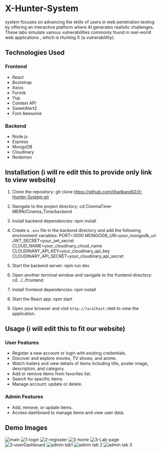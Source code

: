 # X-Hunter-System
system focuses on advancing the skills of users in web penetration testing by  offering an interactive platform where AI generates realistic challenges. These labs  simulate various vulnerabilities commonly found in real-world web applications , which is Hunting X (a vulnerabitlity).

## Technologies Used 

### Frontend
- React
- Bootstrap
- Axios
- Formik
- Yup
- Context API
- SweetAlert2
- Font Awesome

### Backend
- Node.js
- Express
- MongoDB
- Cloudinary
- Nodemon

## Installation (i will re edit this to provide only link to view website)

1. Clone the repository:
git clone https://github.com/jihadkandil2/X-Hunter-System.git

2. Navigate to the project directory:
cd CinemaTime-MERN/Cinema_Time/backend


3. Install backend dependencies:
npm install


4. Create a `.env` file in the backend directory and add the following environment variables:
PORT=3000
MONGODB_URI=your_mongodb_uri
JWT_SECRET=your_jwt_secret
CLOUD_NAME=your_cloudinary_cloud_name
CLOUDINARY_API_KEY=your_cloudinary_api_key
CLOUDINARY_API_SECRET=your_cloudinary_api_secret

5. Start the backend server:
npm run dev

6. Open another terminal window and navigate to the frontend directory:
cd ../../frontend

7. Install frontend dependencies:
npm install

8. Start the React app:
npm start


9. Open your browser and visit `http://localhost:3000` to view the application.


## Usage (i will edit this to fit our website)

### User Features 
- Register a new account or login with existing credentials.
- Discover and explore movies, TV shows, and anime.
- Watch trailers and view details of items including title, poster image, description, and category.
- Add or remove items from favorites list.
- Search for specific items.
- Manage account: update or delete.

### Admin Features
- Add, remove, or update items.
- Access dashboard to manage items and view user data.

## Demo Images
![main](https://github.com/user-attachments/assets/816e8681-ca86-41eb-a4f5-080a79947ca6)
![1-login](https://github.com/user-attachments/assets/6ad14d59-f40b-47b2-90e0-76c7337e11b9)
![2-regisster](https://github.com/user-attachments/assets/97e169f9-5be9-4f6c-83d3-05969b6849a9)
![3-home](https://github.com/user-attachments/assets/db90dc1b-5274-44e8-b27e-ae5ed9953a72)
![3-Lab-page](https://github.com/user-attachments/assets/71d1d0c9-8bc6-46ff-a472-2829c0360220)
![3-userDashboard](https://github.com/user-attachments/assets/ce95d585-fcd4-42c3-ae83-326e5509153b)
![admin tab1](https://github.com/user-attachments/assets/6e7d130b-32e2-4241-b100-f4ce098d5b87)
![admin tab 2](https://github.com/user-attachments/assets/f4f5a29e-4246-4194-97f9-fdc3e9949e98)
![admin tab 3](https://github.com/user-attachments/assets/565f0dc0-97bb-418a-8fb5-217df4468e63)



